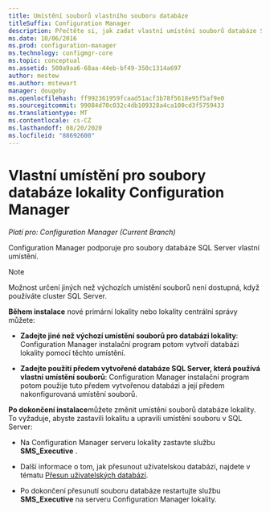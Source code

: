 ```yaml
---
title: Umístění souborů vlastního souboru databáze
titleSuffix: Configuration Manager
description: Přečtěte si, jak zadat vlastní umístění souborů databáze SQL Server.
ms.date: 10/06/2016
ms.prod: configuration-manager
ms.technology: configmgr-core
ms.topic: conceptual
ms.assetid: 500a9aa6-68aa-44eb-bf49-350c1314a697
author: mestew
ms.author: mstewart
manager: dougeby
ms.openlocfilehash: ff992361959fcaad51acf3b78f5618e95f5af9e0
ms.sourcegitcommit: 99084d70c032c4db109328a4ca100cd3f5759433
ms.translationtype: MT
ms.contentlocale: cs-CZ
ms.lasthandoff: 08/20/2020
ms.locfileid: "88692600"
---
```

# <a name="custom-locations-for-configuration-manager-site-database-files"></a>Vlastní umístění pro soubory databáze lokality Configuration Manager

*Platí pro: Configuration Manager (Current Branch)*

 Configuration Manager podporuje pro soubory databáze SQL Server vlastní umístění.  

> [!NOTE]  
>  Možnost určení jiných než výchozích umístění souborů není dostupná, když používáte cluster SQL Server.  

 **Během instalace** nové primární lokality nebo lokality centrální správy můžete:  

-   **Zadejte jiné než výchozí umístění souborů pro databázi lokality**: Configuration Manager instalační program potom vytvoří databázi lokality pomocí těchto umístění.  

-   **Zadejte použití předem vytvořené databáze SQL Server, která používá vlastní umístění souborů**: Configuration Manager instalační program potom použije tuto předem vytvořenou databázi a její předem nakonfigurovaná umístění souborů.  

**Po dokončení instalace**můžete změnit umístění souborů databáze lokality. To vyžaduje, abyste zastavili lokalitu a upravili umístění souboru v SQL Server:  

-   Na Configuration Manager serveru lokality zastavte službu **SMS_Executive** .  

-   Další informace o tom, jak přesunout uživatelskou databázi, najdete v tématu [Přesun uživatelských databází](/sql/relational-databases/databases/move-user-databases?view=sql-server-2014).  

-   Po dokončení přesunutí souboru databáze restartujte službu **SMS_Executive** na serveru Configuration Manager lokality.